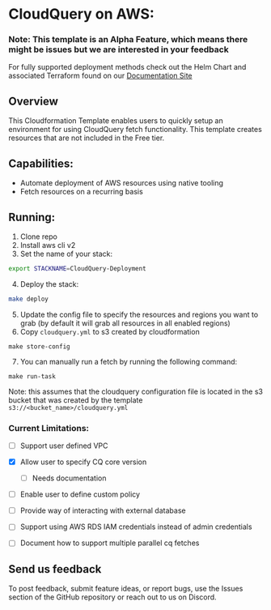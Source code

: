 # CloudQuery on AWS:

### Note: This template is an Alpha Feature, which means there might be issues but we are interested in your feedback

For fully supported deployment methods check out the Helm Chart and associated Terraform found on our [Documentation Site](https://www.cloudquery.io/docs/deployment/overview)



## Overview
This Cloudformation Template enables users to quickly setup an environment for using CloudQuery fetch functionality. This template creates resources that are not included in the Free tier. 


## Capabilities:
- Automate deployment of AWS resources using native tooling
- Fetch resources on a recurring basis

## Running:

1. Clone repo
2. Install aws cli v2
3. Set the name of your stack:
```bash
export STACKNAME=CloudQuery-Deployment
```
4. Deploy the stack: 
```bash
make deploy
```
5. Update the config file to specify the resources and regions you want to grab (by default it will grab all resources in all enabled regions)
6. Copy `cloudquery.yml` to s3 created by cloudformation
```
make store-config
```
7. You can manually run a fetch by running the following command:
```
make run-task
``` 
Note: this assumes that the cloudquery configuration file is located in the s3 bucket that was created by the template `s3://<bucket_name>/cloudquery.yml`

### Current Limitations:
- [ ] Support user defined VPC
- [x] Allow user to specify CQ core version
  - [ ] Needs documentation
- [ ] Enable user to define custom policy
- [ ] Provide way of interacting with external database
- [ ] Support using AWS RDS IAM credentials instead of admin credentials
- [ ] Document how to support multiple parallel cq fetches


## Send us feedback
To post feedback, submit feature ideas, or report bugs, use the Issues section of the GitHub repository or reach out to us on Discord.

